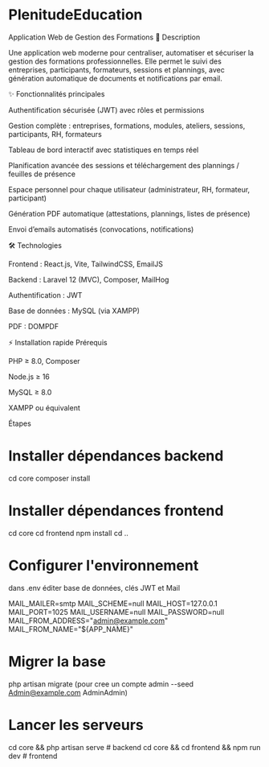 # PlenitudeEducation
Application Web de Gestion des Formations
🚀 Description

Une application web moderne pour centraliser, automatiser et sécuriser la gestion des formations professionnelles.
Elle permet le suivi des entreprises, participants, formateurs, sessions et plannings, avec génération automatique de documents et notifications par email.

✨ Fonctionnalités principales

Authentification sécurisée (JWT) avec rôles et permissions

Gestion complète : entreprises, formations, modules, ateliers, sessions, participants, RH, formateurs

Tableau de bord interactif avec statistiques en temps réel

Planification avancée des sessions et téléchargement des plannings / feuilles de présence

Espace personnel pour chaque utilisateur (administrateur, RH, formateur, participant)

Génération PDF automatique (attestations, plannings, listes de présence)

Envoi d’emails automatisés (convocations, notifications)

🛠 Technologies

Frontend : React.js, Vite, TailwindCSS, EmailJS

Backend : Laravel 12 (MVC), Composer, MailHog

Authentification : JWT

Base de données : MySQL (via XAMPP)

PDF : DOMPDF

⚡ Installation rapide
Prérequis

PHP ≥ 8.0, Composer

Node.js ≥ 16

MySQL ≥ 8.0

XAMPP ou équivalent

Étapes

# Installer dépendances backend
cd core
composer install

# Installer dépendances frontend
cd core
cd frontend
npm install
cd ..

# Configurer l'environnement
dans .env éditer base de données, clés JWT et Mail

MAIL_MAILER=smtp
MAIL_SCHEME=null
MAIL_HOST=127.0.0.1
MAIL_PORT=1025
MAIL_USERNAME=null
MAIL_PASSWORD=null
MAIL_FROM_ADDRESS="admin@example.com"
MAIL_FROM_NAME="${APP_NAME}"

# Migrer la base
php artisan migrate (pour cree un compte admin --seed Admin@example.com AdminAdmin)

# Lancer les serveurs
cd core && php artisan serve     # backend
cd core && cd frontend && npm run dev   # frontend
